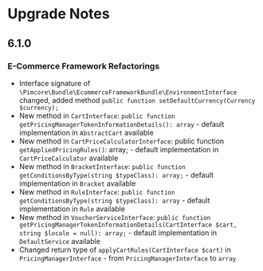 # Upgrade Notes

## 6.1.0 

### E-Commerce Framework Refactorings
- Interface signature of `\Pimcore\Bundle\EcommerceFrameworkBundle\EnvironmentInterface` changed, added method `public function setDefaultCurrency(Currency $currency);`
- New method in `CartInterface`: `public function getPricingManagerTokenInformationDetails(): array` - default implementation in `AbstractCart` available
- New method in `CartPriceCalculatorInterface`: public function `getAppliedPricingRules()`: array; - default implementation in `CartPriceCalculator` available
- New method in `BracketInterface`: `public function getConditionsByType(string $typeClass): array;` - default implementation in `Bracket` available
- New method in `RuleInterface`: `public function getConditionsByType(string $typeClass): array` - default implementation in `Rule` available
- New method in `VoucherServiceInterface`: `public function getPricingManagerTokenInformationDetails(CartInterface $cart, string $locale = null): array;` - default implementation in `DefaultService` available
- Changed return type of `applyCartRules(CartInterface $cart)` in `PricingManagerInterface` - from `PricingManagerInterface` to `array`
